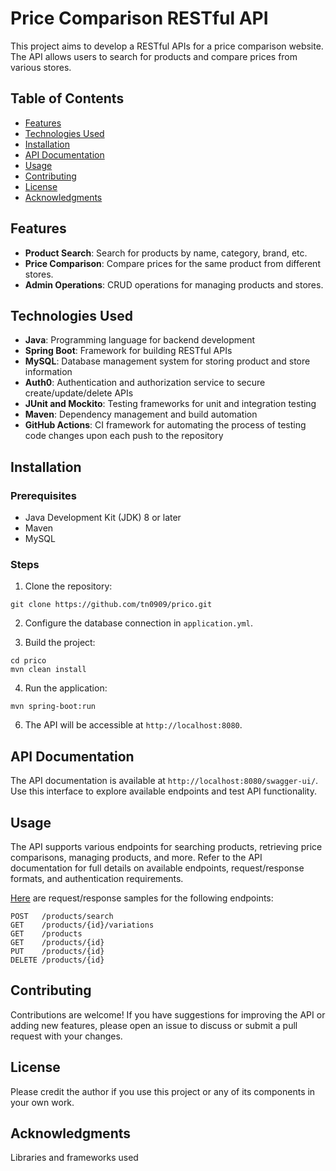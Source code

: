 # Price Comparison RESTful API

This project aims to develop a RESTful APIs for a price comparison website. The API allows users to search for products and compare prices from various stores.

## Table of Contents

- [Features](#features)
- [Technologies Used](#technologies-used)
- [Installation](#installation)
- [API Documentation](#api-documentation)
- [Usage](#usage)
- [Contributing](#contributing)
- [License](#license)
- [Acknowledgments](#acknowledgments)

## Features

- **Product Search**: Search for products by name, category, brand, etc.
- **Price Comparison**: Compare prices for the same product from different stores.
- **Admin Operations**: CRUD operations for managing products and stores.

## Technologies Used

- **Java**: Programming language for backend development
- **Spring Boot**: Framework for building RESTful APIs
- **MySQL**: Database management system for storing product and store information
- **Auth0**: Authentication and authorization service to secure create/update/delete APIs
- **JUnit and Mockito**: Testing frameworks for unit and integration testing
- **Maven**: Dependency management and build automation
- **GitHub Actions**: CI framework for automating the process of testing code changes upon each push to the repository

## Installation

### Prerequisites

- Java Development Kit (JDK) 8 or later
- Maven
- MySQL

### Steps

1. Clone the repository:
```
git clone https://github.com/tn0909/prico.git
```

2. Configure the database connection in `application.yml`.

3. Build the project:
```
cd prico
mvn clean install
```

4. Run the application:
```
mvn spring-boot:run
```

6. The API will be accessible at `http://localhost:8080`.

## API Documentation

The API documentation is available at `http://localhost:8080/swagger-ui/`. Use this interface to explore available endpoints and test API functionality.

## Usage

The API supports various endpoints for searching products, retrieving price comparisons, managing products, and more. Refer to the API documentation for full details on available endpoints, request/response formats, and authentication requirements.

[Here](https://gist.github.com/tn0909/938735954974764c2d99f60384c62fbf) are request/response samples for the following endpoints:

```
POST   ​/products/search
GET    ​/products/{id}/variations
GET    ​/products
GET    ​/products/{id}
PUT    ​/products/{id}
DELETE ​/products/{id}
```

## Contributing

Contributions are welcome! If you have suggestions for improving the API or adding new features, please open an issue to discuss or submit a pull request with your changes.

## License

Please credit the author if you use this project or any of its components in your own work.

## Acknowledgments

Libraries and frameworks used
